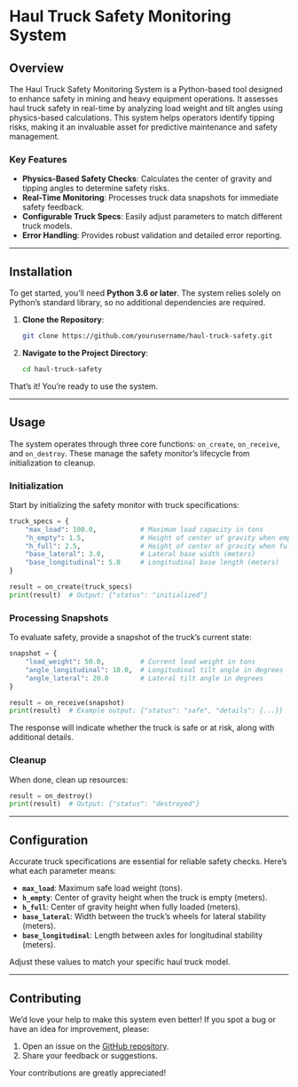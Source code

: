 # Haul Truck Safety Monitoring System

## Overview

The Haul Truck Safety Monitoring System is a Python-based tool designed to enhance safety in mining and heavy equipment operations. It assesses haul truck safety in real-time by analyzing load weight and tilt angles using physics-based calculations. This system helps operators identify tipping risks, making it an invaluable asset for predictive maintenance and safety management.

### Key Features

- **Physics-Based Safety Checks**: Calculates the center of gravity and tipping angles to determine safety risks.
- **Real-Time Monitoring**: Processes truck data snapshots for immediate safety feedback.
- **Configurable Truck Specs**: Easily adjust parameters to match different truck models.
- **Error Handling**: Provides robust validation and detailed error reporting.

---

## Installation

To get started, you’ll need **Python 3.6 or later**. The system relies solely on Python’s standard library, so no additional dependencies are required.

1. **Clone the Repository**:
   ```bash
   git clone https://github.com/yourusername/haul-truck-safety.git
   ```
2. **Navigate to the Project Directory**:
   ```bash
   cd haul-truck-safety
   ```

That’s it! You’re ready to use the system.

---

## Usage

The system operates through three core functions: `on_create`, `on_receive`, and `on_destroy`. These manage the safety monitor’s lifecycle from initialization to cleanup.

### Initialization

Start by initializing the safety monitor with truck specifications:

```python
truck_specs = {
    "max_load": 100.0,           # Maximum load capacity in tons
    "h_empty": 1.5,              # Height of center of gravity when empty (meters)
    "h_full": 2.5,               # Height of center of gravity when fully loaded (meters)
    "base_lateral": 3.0,         # Lateral base width (meters)
    "base_longitudinal": 5.0     # Longitudinal base length (meters)
}

result = on_create(truck_specs)
print(result)  # Output: {"status": "initialized"}
```

### Processing Snapshots

To evaluate safety, provide a snapshot of the truck’s current state:

```python
snapshot = {
    "load_weight": 50.0,         # Current load weight in tons
    "angle_longitudinal": 10.0,  # Longitudinal tilt angle in degrees
    "angle_lateral": 20.0        # Lateral tilt angle in degrees
}

result = on_receive(snapshot)
print(result)  # Example output: {"status": "safe", "details": {...}}
```

The response will indicate whether the truck is safe or at risk, along with additional details.

### Cleanup

When done, clean up resources:

```python
result = on_destroy()
print(result)  # Output: {"status": "destroyed"}
```

---

## Configuration

Accurate truck specifications are essential for reliable safety checks. Here’s what each parameter means:

- **`max_load`**: Maximum safe load weight (tons).
- **`h_empty`**: Center of gravity height when the truck is empty (meters).
- **`h_full`**: Center of gravity height when fully loaded (meters).
- **`base_lateral`**: Width between the truck’s wheels for lateral stability (meters).
- **`base_longitudinal`**: Length between axles for longitudinal stability (meters).

Adjust these values to match your specific haul truck model.

---

## Contributing

We’d love your help to make this system even better! If you spot a bug or have an idea for improvement, please:

1. Open an issue on the [GitHub repository](https://github.com/yourusername/haul-truck-safety).
2. Share your feedback or suggestions.

Your contributions are greatly appreciated!
